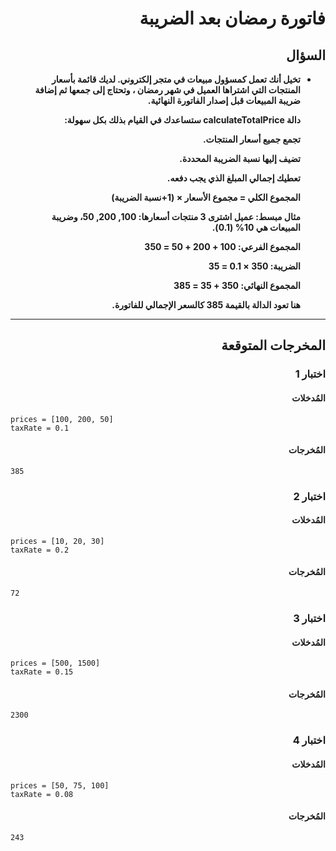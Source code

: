 # <div dir="rtl">فاتورة رمضان بعد الضريبة</div>

## <div dir="rtl">السؤال</div>

<ul dir="rtl">
<li>
<b>
تخيل أنك تعمل كمسؤول مبيعات في متجر إلكتروني. لديك قائمة بأسعار المنتجات التي اشتراها العميل في شهر رمضان ، وتحتاج إلى جمعها ثم إضافة ضريبة المبيعات قبل إصدار الفاتورة النهائية.

دالة calculateTotalPrice ستساعدك في القيام بذلك بكل سهولة:

تجمع جميع أسعار المنتجات.

تضيف إليها نسبة الضريبة المحددة.

تعطيك إجمالي المبلغ الذي يجب دفعه.

المجموع الكلي = مجموع الأسعار × (1+نسبة الضريبة)

مثال مبسط:
عميل اشترى 3 منتجات أسعارها: 100, 200, 50، وضريبة المبيعات هي 10% (0.1).

المجموع الفرعي: 100 + 200 + 50 = 350

الضريبة: 350 × 0.1 = 35

المجموع النهائي: 350 + 35 = 385

هنا تعود الدالة بالقيمة 385 كالسعر الإجمالي للفاتورة.

</b>
</li>
</ul>

---

## <div dir="rtl">المخرجات المتوقعة</div>

### <div dir="rtl">اختبار 1</div>

#### <div dir="rtl">المُدخلات</div>

```text
prices = [100, 200, 50]
taxRate = 0.1
```

#### <div dir="rtl">المُخرجات</div>

```text
385
```

### <div dir="rtl">اختبار 2</div>

#### <div dir="rtl">المُدخلات</div>

```text
prices = [10, 20, 30]
taxRate = 0.2
```

#### <div dir="rtl">المُخرجات</div>

```text
72
```

### <div dir="rtl">اختبار 3</div>

#### <div dir="rtl">المُدخلات</div>

```text
prices = [500, 1500]
taxRate = 0.15
```

#### <div dir="rtl">المُخرجات</div>

```text
2300
```

### <div dir="rtl">اختبار 4</div>

#### <div dir="rtl">المُدخلات</div>

```text
prices = [50, 75, 100]
taxRate = 0.08
```

#### <div dir="rtl">المُخرجات</div>

```text
243
```